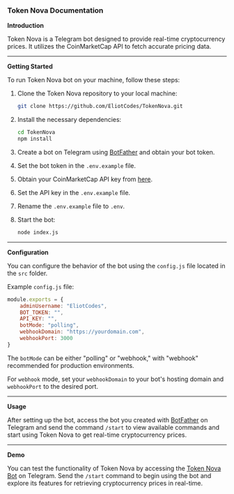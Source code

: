 ### Token Nova Documentation

**Introduction**

Token Nova is a Telegram bot designed to provide real-time cryptocurrency prices. It utilizes the CoinMarketCap API to fetch accurate pricing data.

---

**Getting Started**

To run Token Nova bot on your machine, follow these steps:

1. Clone the Token Nova repository to your local machine:

    ```bash
    git clone https://github.com/EliotCodes/TokenNova.git
    ```

2. Install the necessary dependencies:

    ```bash
    cd TokenNova
    npm install
    ```

3. Create a bot on Telegram using [BotFather](https://t.me/BotFather) and obtain your bot token.

4. Set the bot token in the `.env.example` file.

5. Obtain your CoinMarketCap API key from [here](https://coinmarketcap.com/api/).

6. Set the API key in the `.env.example` file.

7. Rename the `.env.example` file to `.env`.

8. Start the bot:

    ```bash
    node index.js
    ```

---

**Configuration**

You can configure the behavior of the bot using the `config.js` file located in the `src` folder.

Example `config.js` file:

```js
module.exports = {
    adminUsername: "EliotCodes", 
    BOT_TOKEN: "",
    API_KEY: "",
    botMode: "polling", 
    webhookDomain: "https://yourdomain.com",
    webhookPort: 3000
}
```

The `botMode` can be either "polling" or "webhook," with "webhook" recommended for production environments. 

For `webhook` mode, set your `webhookDomain` to your bot's hosting domain and `webhookPort` to the desired port.

---

**Usage**

After setting up the bot, access the bot you created with [BotFather](https://t.me/BotFather) on Telegram and send the command `/start` to view available commands and start using Token Nova to get real-time cryptocurrency prices.


---

**Demo**

You can test the functionality of Token Nova by accessing the [Token Nova Bot](https://t.me/TokenNovaBot) on Telegram. Send the `/start` command to begin using the bot and explore its features for retrieving cryptocurrency prices in real-time.